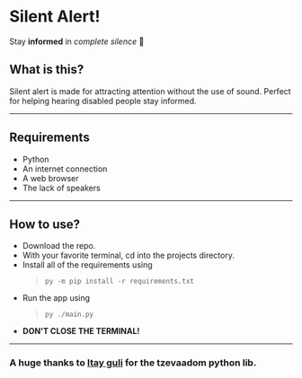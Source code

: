 # Silent Alert!

Stay **informed** in *complete silence* :no_bell:

## What is this?

Silent alert is made for attracting attention without the use of sound.
Perfect for helping hearing disabled people stay informed. 

***

## Requirements

* Python
* An internet connection
* A web browser
* The lack of speakers

***

## How to use?

* Download the repo.
* With your favorite terminal, cd into the projects directory.
* Install all of the requirements using 
    > `py -m pip install -r requirements.txt`
* Run the app using 
    > `py ./main.py`
* **DON'T CLOSE THE TERMINAL!**

***

### A huge thanks to [Itay guli](https://github.com/itaiguli/) for the tzevaadom python lib.